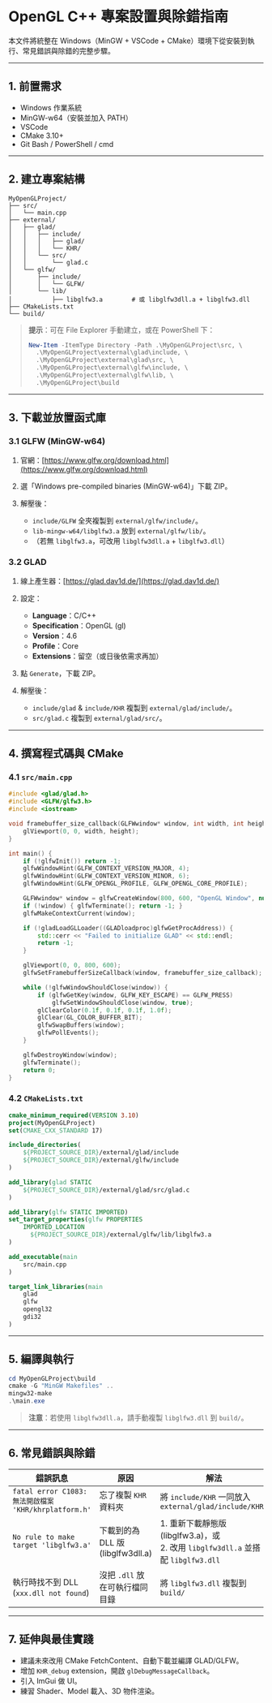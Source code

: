 # OpenGL C++ 專案設置與除錯指南

本文件將統整在 Windows（MinGW + VSCode + CMake）環境下從安裝到執行、常見錯誤與除錯的完整步驟。

---

## 1. 前置需求

* Windows 作業系統
* MinGW-w64（安裝並加入 PATH）
* VSCode
* CMake 3.10+
* Git Bash / PowerShell / cmd

---

## 2. 建立專案結構

```text
MyOpenGLProject/
├── src/
│   └── main.cpp
├── external/
│   ├── glad/
│   │   ├── include/
│   │   │   ├── glad/
│   │   │   └── KHR/
│   │   └── src/
│   │       └── glad.c
│   └── glfw/
│       ├── include/
│       │   └── GLFW/
│       └── lib/
│           ├── libglfw3.a        # 或 libglfw3dll.a + libglfw3.dll
├── CMakeLists.txt
└── build/
```

> **提示**：可在 File Explorer 手動建立，或在 PowerShell 下：
>
> ```powershell
> New-Item -ItemType Directory -Path .\MyOpenGLProject\src, \
>   .\MyOpenGLProject\external\glad\include, \
>   .\MyOpenGLProject\external\glad\src, \
>   .\MyOpenGLProject\external\glfw\include, \
>   .\MyOpenGLProject\external\glfw\lib, \
>   .\MyOpenGLProject\build
> ```

---

## 3. 下載並放置函式庫

### 3.1 GLFW (MinGW-w64)

1. 官網：[https://www.glfw.org/download.html](https://www.glfw.org/download.html)
2. 選「Windows pre-compiled binaries (MinGW-w64)」下載 ZIP。
3. 解壓後：

   * `include/GLFW` 全夾複製到 `external/glfw/include/`。
   * `lib-mingw-w64/libglfw3.a` 放到 `external/glfw/lib/`。
   * （若無 `libglfw3.a`，可改用 `libglfw3dll.a` + `libglfw3.dll`）

### 3.2 GLAD

1. 線上產生器：[https://glad.dav1d.de/](https://glad.dav1d.de/)
2. 設定：

   * **Language**：C/C++
   * **Specification**：OpenGL (gl)
   * **Version**：4.6
   * **Profile**：Core
   * **Extensions**：留空（或日後依需求再加）
3. 點 `Generate`，下載 ZIP。
4. 解壓後：

   * `include/glad` & `include/KHR` 複製到 `external/glad/include/`。
   * `src/glad.c` 複製到 `external/glad/src/`。

---

## 4. 撰寫程式碼與 CMake

### 4.1 `src/main.cpp`

```cpp
#include <glad/glad.h>
#include <GLFW/glfw3.h>
#include <iostream>

void framebuffer_size_callback(GLFWwindow* window, int width, int height) {
    glViewport(0, 0, width, height);
}

int main() {
    if (!glfwInit()) return -1;
    glfwWindowHint(GLFW_CONTEXT_VERSION_MAJOR, 4);
    glfwWindowHint(GLFW_CONTEXT_VERSION_MINOR, 6);
    glfwWindowHint(GLFW_OPENGL_PROFILE, GLFW_OPENGL_CORE_PROFILE);

    GLFWwindow* window = glfwCreateWindow(800, 600, "OpenGL Window", nullptr, nullptr);
    if (!window) { glfwTerminate(); return -1; }
    glfwMakeContextCurrent(window);

    if (!gladLoadGLLoader((GLADloadproc)glfwGetProcAddress)) {
        std::cerr << "Failed to initialize GLAD" << std::endl;
        return -1;
    }

    glViewport(0, 0, 800, 600);
    glfwSetFramebufferSizeCallback(window, framebuffer_size_callback);

    while (!glfwWindowShouldClose(window)) {
        if (glfwGetKey(window, GLFW_KEY_ESCAPE) == GLFW_PRESS)
            glfwSetWindowShouldClose(window, true);
        glClearColor(0.1f, 0.1f, 0.1f, 1.0f);
        glClear(GL_COLOR_BUFFER_BIT);
        glfwSwapBuffers(window);
        glfwPollEvents();
    }

    glfwDestroyWindow(window);
    glfwTerminate();
    return 0;
}
```

### 4.2 `CMakeLists.txt`

```cmake
cmake_minimum_required(VERSION 3.10)
project(MyOpenGLProject)
set(CMAKE_CXX_STANDARD 17)

include_directories(
    ${PROJECT_SOURCE_DIR}/external/glad/include
    ${PROJECT_SOURCE_DIR}/external/glfw/include
)

add_library(glad STATIC
    ${PROJECT_SOURCE_DIR}/external/glad/src/glad.c
)

add_library(glfw STATIC IMPORTED)
set_target_properties(glfw PROPERTIES
    IMPORTED_LOCATION
      ${PROJECT_SOURCE_DIR}/external/glfw/lib/libglfw3.a
)

add_executable(main
    src/main.cpp
)

target_link_libraries(main
    glad
    glfw
    opengl32
    gdi32
)
```

---

## 5. 編譯與執行

```powershell
cd MyOpenGLProject\build
cmake -G "MinGW Makefiles" ..
mingw32-make
.\main.exe
```

> **注意**：若使用 `libglfw3dll.a`，請手動複製 `libglfw3.dll` 到 `build/`。

---

## 6. 常見錯誤與除錯

| 錯誤訊息                                            | 原因                          | 解法                                                                    |
| ----------------------------------------------- | --------------------------- | --------------------------------------------------------------------- |
| `fatal error C1083: 無法開啟檔案 'KHR/khrplatform.h'` | 忘了複製 `KHR` 資料夾              | 將 `include/KHR` 一同放入 `external/glad/include/KHR/`                     |
| `No rule to make target 'libglfw3.a'`           | 下載到的為 DLL 版 (libglfw3dll.a) | 1. 重新下載靜態版 (libglfw3.a)，或<br>2. 改用 `libglfw3dll.a` 並搭配 `libglfw3.dll` |
| 執行時找不到 DLL (`xxx.dll not found`)                | 沒把 `.dll` 放在可執行檔同目錄         | 將 `libglfw3.dll` 複製到 `build/`                                         |

---

## 7. 延伸與最佳實踐

* 建議未來改用 CMake FetchContent、自動下載並編譯 GLAD/GLFW。
* 增加 `KHR_debug` extension，開啟 `glDebugMessageCallback`。
* 引入 ImGui 做 UI。
* 練習 Shader、Model 載入、3D 物件渲染。
